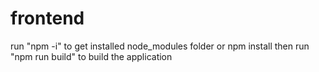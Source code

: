 # frontend


run "npm -i"  to get installed node_modules folder or npm install
then run "npm run build" to build the application
